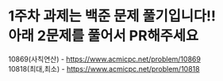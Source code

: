 # 1주차 과제는 백준 문제 풀기입니다!!<br/>아래 2문제를 풀어서 PR해주세요

10869(사칙연산) - https://www.acmicpc.net/problem/10869 <br/>
10818(최대,최소) - https://www.acmicpc.net/problem/10818